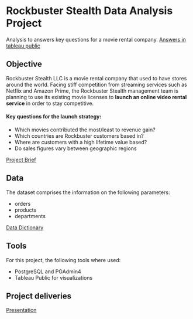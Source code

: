# Rockbuster Stealth Data Analysis Project

Analysis to answers key questions for a movie rental company.
 [Answers in tableau public](https://public.tableau.com/app/profile/julian.klauder/viz/onlinevideorentalservice/Story1) 


## Objective

Rockbuster Stealth LLC is a movie rental company that used to have stores around the world. Facing stiff competition from streaming services such as Netflix and Amazon Prime, the Rockbuster Stealth management team is planning to use its existing movie licenses to **launch an online video rental service** in order to stay competitive.

#### Key questions for the launch strategy: 
- Which movies contributed the most/least to revenue gain?
- Which countries are Rockbuster customers based in?
- Where are customers with a high lifetime value based?
- Do sales figures vary between geographic regions

 [Project Brief](https://github.com/datenuhli/rockbuster/blob/main/Rockbuster%20Data%20Analysis/01%20Project%20Management/Rockbuster_Project_Brief.pdf) 

## Data

The dataset comprises the information on the following parameters:
- orders
- products
- departments

[Data Dictionary](https://github.com/datenuhli/rockbuster/blob/main/Rockbuster%20Data%20Analysis/01%20Project%20Management/Rockbuster%20Data%20Dictionary.pdf) 

## Tools

For this project, the following tools where used:
- PostgreSQL and PGAdmin4
- Tableau Public for visualizations

## Project deliveries

[Presentation](https://github.com/datenuhli/rockbuster_data_analysis/blob/main/Rockbuster%20Data%20Analysis/05%20Sent%20to%20client/Rockbuster%20online%20rental%20service.pdf) 

